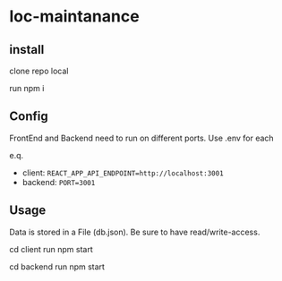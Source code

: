 # loc-maintanance

## install

clone repo local

run npm i
## Config

FrontEnd and Backend need to run on different ports. Use .env for each


e.q.

- client: `REACT_APP_API_ENDPOINT=http://localhost:3001`
- backend: `PORT=3001`

## Usage

Data is stored in a File (db.json). Be sure to have read/write-access.

cd client
run npm start 

cd backend
run npm start 

